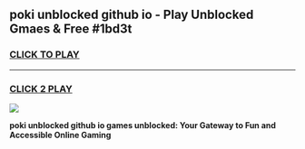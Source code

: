 
## poki unblocked github io - Play Unblocked Gmaes & Free #1bd3t
<h3>
<a href="https://news.freeplayer.one?title=poki_unblocked_github_io&ref=24F">CLICK TO PLAY</a></h3>
<hr>

<h3>
<a href="https://news.freeplayer.one?title=poki_unblocked_github_io&ref=24F">CLICK 2 PLAY</a>
  
</h3>

<a href="https://news.freeplayer.one?title=poki_unblocked_github_io&ref=24F/"><img src="https://clearcache.store/games.png"></a>


**poki unblocked github io games unblocked: Your Gateway to Fun and Accessible Online Gaming**
